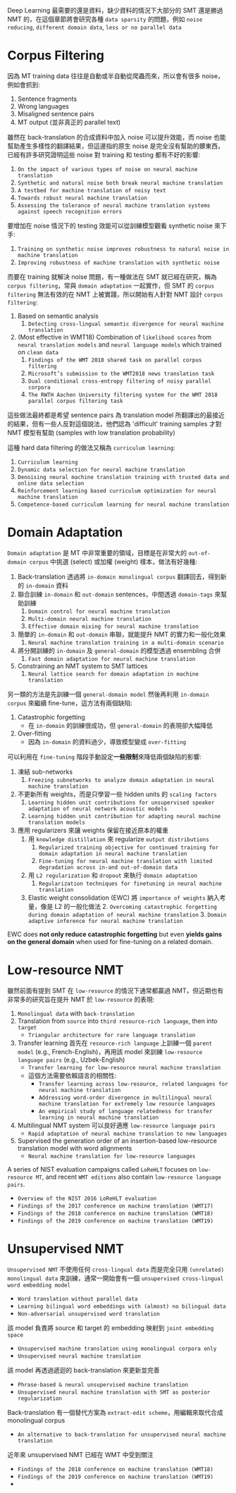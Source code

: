 Deep Learning 最需要的還是資料，缺少資料的情況下大部分的 SMT 還是勝過 NMT 的，在這個章節將會研究各種 `data sparsity` 的問題，例如 `noise reducing`, `different domain data`, `less or no parallel data`

# Corpus Filtering

因為 MT training data 往往是自動或半自動從爬蟲而來，所以會有很多 noise，例如會抓到:

1. Sentence fragments
2. Wrong languages
3. Misaligned sentence pairs
4. MT output (並非真正的 parallel text)

雖然在 back-translation 的合成資料中加入 noise 可以提升效能，而 noise 也能幫助產生多樣性的翻譯結果，但這邊指的原生 noise 是完全沒有幫助的髒東西，已經有許多研究證明這些 noise 對 training 和 testing 都有不好的影響:

1. `On the impact of various types of noise on neural machine translation`
2. `Synthetic and natural noise both break neural machine translation`
3. `A testbed for machine translation of noisy text`
4. `Towards robust neural machine translation`
5. `Assessing the tolerance of neural machine translation systems against speech recognition errors`

要增加在 noise 情況下的 testing 效能可以從訓練模型觀看 synthetic noise 來下手:

1. `Training on synthetic noise improves robustness to natural noise in machine translation`
2. `Improving robustness of machine translation with synthetic noise`

而要在 training 就解決 noise 問題，有一種做法在 SMT 就已經在研究，稱為 `corpus filtering`，常與 `domain adaptation` 一起實作，但 SMT 的 `corpus filtering` 無法有效的在 NMT 上被實踐，所以開始有人針對 NMT 設計 `corpus filtering`:

1. Based on semantic analysis
   1. `Detecting cross-lingual semantic divergence for neural machine translation`
2. (Most effective in WMT18) Combination of `likelihood scores` from `neural translation models` and `neural language models` which trained on `clean data`
   1. `Findings of the WMT 2018 shared task on parallel corpus filtering`
   2. `Microsoft’s submission to the WMT2018 news translation task`
   3. `Dual conditional cross-entropy filtering of noisy parallel corpora`
   4. `The RWTH Aachen University filtering system for the WMT 2018 parallel corpus filtering task`

這些做法最終都是希望 sentence pairs 為 translation model 所翻譯出的最接近的結果，但有一些人反對這個說法，他們認為 'difficult' training samples 才對 NMT 模型有幫助 (samples with low translation probability)

這種 hard data filtering 的做法又稱為 `curriculum learning`: 

1. `Curriculum learning`
2. `Dynamic data selection for neural machine translation`
3. `Denoising neural machine translation training with trusted data and online data selection`
4. `Reinforcement learning based curriculum optimization for neural machine translation`
5. `Competence-based curriculum learning for neural machine translation`

# Domain Adaptation

`Domain adaptation` 是 MT 中非常重要的領域，目標是在非常大的 `out-of-domain corpus` 中挑選 (select) 或加權 (weight) 樣本，做法有好幾種:

1. Back-translation 透過將 `in-domain monolingual corpus` 翻譯回去，得到新的 `in-domain` 資料 
2. 聯合訓練 `in-domain` 和 `out-domain` sentences，中間透過 `domain-tags` 來幫助訓練
   1. `Domain control for neural machine translation`
   2. `Multi-domain neural machine translation`
   3. `Effective domain mixing for neural machine translation`
3. 簡單的 `in-domain` 和 `out-domain` 串聯，就能提升 NMT 的實力和一般化效果
   1. `Neural machine translation training in a multi-domain scenario`
4. 將分開訓練的 `in-domain` 及 `general-domain` 的模型透過 ensembling 合併
   1. `Fast domain adaptation for neural machine translation`
5. Constraining an NMT system to SMT lattices
   1. `Neural lattice search for domain adaptation in machine translation`

另一類的方法是先訓練一個 `general-domain model` 然後再利用 `in-domain corpus` 來繼續 fine-tune，這方法有兩個缺陷:

1. Catastrophic forgetting
   * 在 `in-domain` 的訓練很成功，但 `general-domain` 的表現卻大幅降低
2. Over-fitting
   * 因為 `in-domain` 的資料過少，導致模型變成 `over-fitting`

可以利用在 `fine-tuning` 階段手動設定**一些限制**來降低兩個缺陷的影響:

1. 凍結 sub-networks
   1. `Freezing subnetworks to analyze domain adaptation in neural machine translation`
2. 不更新所有 weights，而是只學習一些 hidden units 的 `scaling factors`
   1. `Learning hidden unit contributions for unsupervised speaker adaptation of neural network acoustic models`
   2. `Learning hidden unit contribution for adapting neural machine translation models`
3. 應用 regularizers 來讓 weights 保留在接近原本的權重
   1. 用 `knowledge distillation` 來 regularize `output distributions`
      1. `Regularized training objective for continued training for domain adaptation in neural machine translation`
      2. `Fine-tuning for neural machine translation with limited degradation across in-and out-of-domain data`
   2. 用 `L2 regularization` 和 `dropout` 來執行 `domain adaptation`
      1. `Regularization techniques for finetuning in neural machine translation`
   3. Elastic weight consolidation (EWC) 將 `importance of weights` 納入考量，像是 L2 的一般化做法
      2. `Overcoming catastrophic forgetting during domain adaptation of neural machine translation`
      3. `Domain adaptive inference for neural machine translation`

EWC does **not only reduce catastrophic forgetting** but even **yields gains on the general domain** when used for fine-tuning on a related domain.

# Low-resource NMT

雖然前面有提到 SMT 在 `low-resource` 的情況下通常都贏過 NMT，但近期也有非常多的研究旨在提升 NMT 於 `low-resource` 的表現:

1. `Monolingual data` with `back-translation`
2. Translation from `source` into `third resource-rich language`, then into `target`
   * `Triangular architecture for rare language translation`
3. Transfer learning 首先在 `resource-rich language` 上訓練一個 `parent model` (e.g., French-English)，再用該 model 來訓練 `low-resource language pairs` (e.g., Uzbek-English)
   * `Transfer learning for low-resource neural machine translation`
   * 這個方法需要依賴語言的相關性:
     * `Transfer learning across low-resource, related languages for neural machine translation`
     * `Addressing word-order divergence in multilingual neural machine translation for extremely low resource languages`
     * `An empirical study of language relatedness for transfer learning in neural machine translation`
4. Multilingual NMT system 可以良好適應 `low-resource language pairs`
   * `Rapid adaptation of neural machine translation to new languages`
5. Supervised the generation order of an insertion-based low-resource translation model with word alignments
   * `Neural machine translation for low-resource languages`

A series of NIST evaluation campaigns called `LoReHLT` focuses on `low-resource MT`, and recent `WMT editions` also contain `low-resource language pairs`.

* `Overview of the NIST 2016 LoReHLT evaluation`
* `Findings of the 2017 conference on machine translation (WMT17)`
* `Findings of the 2018 conference on machine translation (WMT18)`
* `Findings of the 2019 conference on machine translation (WMT19)`

# Unsupervised NMT

`Unsupervised NMT` 不使用任何 `cross-lingual data` 而是完全只用 `(unrelated) monolingual data` 來訓練，通常一開始會有一個 `unsupervised cross-lingual word embedding model`

* `Word translation without parallel data`
* `Learning bilingual word embeddings with (almost) no bilingual data`
* `Non-adversarial unsupervised word translation`

該 model 負責將 source 和 target 的 embedding 映射到 `joint embedding space`

* `Unsupervised machine translation using monolingual corpora only`
* `Unsupervised neural machine translation`

該 model 再透過遞迴的 back-translation 來更新並完善

* `Phrase-based & neural unsupervised machine translation`
* `Unsupervised neural machine translation with SMT as posterior regularization`

Back-translation 有一個替代方案為 `extract-edit scheme`，用編輯來取代合成 monolingual corpus

* `An alternative to back-translation for unsupervised neural machine translation`

近年來 unsupervised NMT 已經在 WMT 中受到關注

* `Findings of the 2018 conference on machine translation (WMT18)`
* `Findings of the 2019 conference on machine translation (WMT19)`
* 